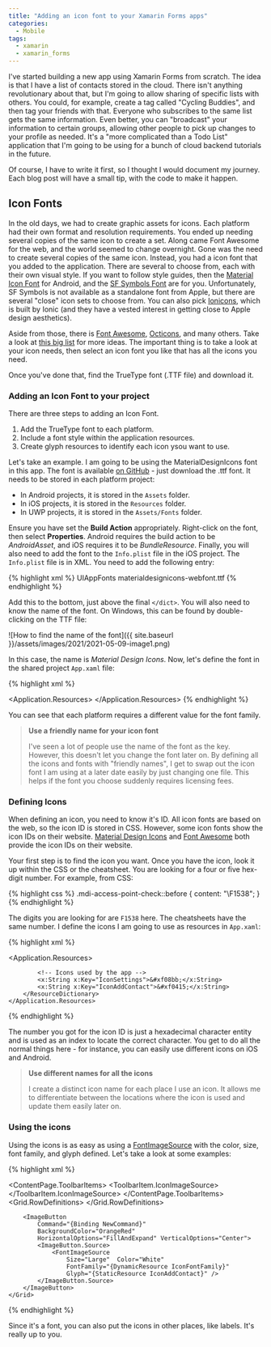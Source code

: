 ```yaml
---
title: "Adding an icon font to your Xamarin Forms apps"
categories:
  - Mobile
tags:
  - xamarin
  - xamarin_forms
---
```


I've started building a new app using Xamarin Forms from scratch.  The idea is that I have a list of contacts stored in the cloud.  There isn't anything revolutionary about that, but I'm going to allow sharing of specific lists with others.  You could, for example, create a tag called "Cycling Buddies", and then tag your friends with that.  Everyone who subscribes to the same list gets the same information.  Even better, you can "broadcast" your information to certain groups, allowing other people to pick up changes to your profile as needed.  It's a "more complicated than a Todo List" application that I'm going to be using for a bunch of cloud backend tutorials in the future.

Of course, I have to write it first, so I thought I would document my journey.  Each blog post will have a small tip, with the code to make it happen.

## Icon Fonts

In the old days, we had to create graphic assets for icons.  Each platform had their own format and resolution requirements.  You ended up needing several copies of the same icon to create a set.  Along came Font Awesome for the web, and the world seemed to change overnight.  Gone was the need to create several copies of the same icon.  Instead, you had a icon font that you added to the application.  There are several to choose from, each with their own visual style.  If you want to follow style guides, then the [Material Icon Font](https://materialdesignicons.com/) for Android, and the [SF Symbols Font](https://developer.apple.com/sf-symbols/) are for you.  Unfortunately, SF Symbols is not available as a standalone font from Apple, but there are several "close" icon sets to choose from.  You can also pick [Ionicons](https://ionic.io/ionicons/v4), which is built by Ionic (and they have a vested interest in getting close to Apple design aesthetics).

Aside from those, there is [Font Awesome](https://fontawesome.com/), [Octicons](https://octicons.github.com/), and many others.  Take a look at [this big list](https://acodez.in/web-icon-fonts/) for more ideas.  The important thing is to take a look at your icon needs, then select an icon font you like that has all the icons you need.

Once you've done that, find the TrueType font (.TTF file) and download it.

### Adding an Icon Font to your project

There are three steps to adding an Icon Font.

1. Add the TrueType font to each platform.
1. Include a font style within the application resources.
1. Create glyph resources to identify each icon ysou want to use.

Let's take an example.  I am going to be using the MaterialDesignIcons font in this app.  The font is available [on GitHub](https://github.com/Templarian/MaterialDesign-Webfont/tree/master/fonts) - just download the .ttf font.  It needs to be stored in each platform project:

* In Android projects, it is stored in the `Assets` folder.
* In iOS projects, it is stored in the `Resources` folder.
* In UWP projects, it is stored in the `Assets/Fonts` folder.

Ensure you have set the **Build Action** appropriately.  Right-click on the font, then select **Properties**.  Android requires the build action to be _AndroidAsset_, and iOS requires it to be _BundleResource_.  Finally, you will also need to add the font to the `Info.plist` file in the iOS project.  The `Info.plist` file is in XML.  You need to add the following entry:

{% highlight xml %}
    <key>UIAppFonts</key>
    <array>
            <string>materialdesignicons-webfont.ttf</string>
    </array>
{% endhighlight %}

Add this to the bottom, just above the final `</dict>`.  You will also need to know the name of the font.  On Windows, this can be found by double-clicking on the TTF file:

![How to find the name of the font]({{ site.baseurl }}/assets/images/2021/2021-05-09-image1.png)

In this case, the name is _Material Design Icons_.  Now, let's define the font in the shared project `App.xaml` file:

{% highlight xml %}
<?xml version="1.0" encoding="utf-8" ?>
<Application xmlns="http://xamarin.com/schemas/2014/forms"
             xmlns:x="http://schemas.microsoft.com/winfx/2009/xaml"
             x:Class="ContactsApp.App">
    <Application.Resources>
        <ResourceDictionary>
            <!-- Main Icon Font -->
            <OnPlatform x:Key="IconFontFamily" x:TypeArguments="x:String">
                <On Platform="Android" Value="materialdesignicons-webfont.ttf#Material Design Icons"/>
                <On Platform="iOS" Value="Material Design Icons"/>
                <On Platform="UWP" Value="Assets/Fonts/materialdesignicons-webfont.ttf#Material Design Icons"/>
            </OnPlatform>
        </ResourceDictionary>
    </Application.Resources>
</Application>
{% endhighlight %}

You can see that each platform requires a different value for the font family.

> **Use a friendly name for your icon font**
>
> I've seen a lot of people use the name of the font as the key.  However, this doesn't let you change the font later on.  By defining all the icons and fonts with "friendly names", I get to swap out the icon font I am using at a later date easily by just changing one file.  This helps if the font you choose suddenly requires licensing fees.

### Defining Icons

When defining an icon, you need to know it's ID.  All icon fonts are based on the web, so the icon ID is stored in CSS.  However, some icon fonts show the icon IDs on their website.  [Material Design Icons](https://pictogrammers.github.io/@mdi/font/5.4.55/) and [Font Awesome](https://fontawesome.com/icons?d=listing&p=2) both provide the icon IDs on their website.  

Your first step is to find the icon you want.  Once you have the icon, look it up within the CSS or the cheatsheet.  You are looking for a four or five hex-digit number.  For example, from CSS:

{% highlight css %}
.mdi-access-point-check::before {
  content: "\F1538";
}
{% endhighlight %}

The digits you are looking for are `F1538` here.  The cheatsheets have the same number.  I define the icons I am going to use as resources in `App.xaml`:

{% highlight xml %}
<?xml version="1.0" encoding="utf-8" ?>
<Application xmlns="http://xamarin.com/schemas/2014/forms"
             xmlns:x="http://schemas.microsoft.com/winfx/2009/xaml"
             x:Class="ContactsApp.App">
    <Application.Resources>
        <ResourceDictionary>
            <!-- Main Icon Font -->
            <OnPlatform x:Key="IconFontFamily" x:TypeArguments="x:String">
                <On Platform="Android" Value="materialdesignicons-webfont.ttf#Material Design Icons"/>
                <On Platform="iOS" Value="Material Design Icons"/>
                <On Platform="UWP" Value="Assets/Fonts/materialdesignicons-webfont.ttf#Material Design Icons"/>
            </OnPlatform>

            <!-- Icons used by the app -->
            <x:String x:Key="IconSettings">&#xf08bb;</x:String>
            <x:String x:Key="IconAddContact">&#xf0415;</x:String>
        </ResourceDictionary>
    </Application.Resources>
</Application>
{% endhighlight %}

The number you got for the icon ID is just a hexadecimal character entity and is used as an index to locate the correct character.  You get to do all the normal things here - for instance, you can easily use different icons on iOS and Android.

> **Use different names for all the icons**
>
> I create a distinct icon name for each place I use an icon.  It allows me to differentiate between the locations where the icon is used and update them easily later on.

### Using the icons

Using the icons is as easy as using a [FontImageSource](https://docs.microsoft.com/dotnet/api/xamarin.forms.fontimagesource?view=xamarin-forms) with the color, size, font family, and glyph defined.  Let's take a look at some examples:

{% highlight xml %}
<?xml version="1.0" encoding="utf-8" ?>
<ContentPage xmlns="http://xamarin.com/schemas/2014/forms"
             xmlns:x="http://schemas.microsoft.com/winfx/2009/xaml"
             x:Class="ContactsApp.MainPage">
    <ContentPage.ToolbarItems>
        <ToolbarItem Command="{Binding RefreshCommand}" Text="Show Settings">
            <ToolbarItem.IconImageSource>
                <FontImageSource FontFamily="{DynamicResource IconFontFamily}" Glyph="{StaticResource IconSettings}" />
            </ToolbarItem.IconImageSource>
        </ToolbarItem>
    </ContentPage.ToolbarItems>
    <Grid>
        <Grid.RowDefinitions>
            <RowDefinition Height="Auto"/>
            <RowDefinition Height="*"/>
        </Grid.RowDefinitions>

        <ImageButton
            Command="{Binding NewCommand}"
            BackgroundColor="OrangeRed"
            HorizontalOptions="FillAndExpand" VerticalOptions="Center">
            <ImageButton.Source>
                <FontImageSource
                    Size="Large"  Color="White"
                    FontFamily="{DynamicResource IconFontFamily}"
                    Glyph="{StaticResource IconAddContact}" />
            </ImageButton.Source>
        </ImageButton>
    </Grid>
</ContentPage>
{% endhighlight %}

Since it's a font, you can also put the icons in other places, like labels.  It's really up to you.
